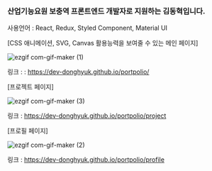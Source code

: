 ### 산업기능요원 보충역 프론트엔드 개발자로 지원하는 김동혁입니다.

사용언어 : React, Redux, Styled Component, Material UI

[CSS 애니메이션, SVG, Canvas 활용능력을 보여줄 수 있는 메인 페이지]

![ezgif com-gif-maker (1)](https://user-images.githubusercontent.com/60591071/113410399-48559580-93ee-11eb-97eb-c61e2d7c4887.gif)

링크 : :  https://dev-donghyuk.github.io/portpolio/

[프로젝트 페이지]

![ezgif com-gif-maker (3)](https://user-images.githubusercontent.com/60591071/113410403-4a1f5900-93ee-11eb-96b8-16849ec6602c.gif)

링크 : https://dev-donghyuk.github.io/portpolio/project

[프로필 페이지]

![ezgif com-gif-maker (2)](https://user-images.githubusercontent.com/60591071/113410402-4986c280-93ee-11eb-8b28-431334ef8aac.gif)

링크 : https://dev-donghyuk.github.io/portpolio/profile
